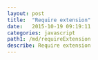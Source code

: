 ```yaml
---
layout: post
title:  "Require extension"
date:   2015-10-19 09:19:11
categories: javascript
path1: /md/requireExtension
describe: Require extension
---
```


